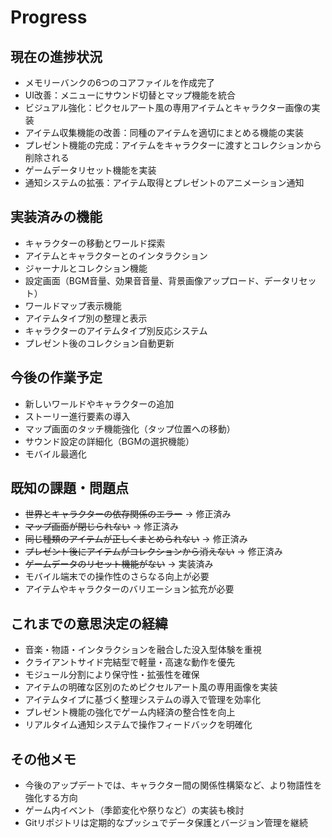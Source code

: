 # Progress

## 現在の進捗状況
- メモリーバンクの6つのコアファイルを作成完了
- UI改善：メニューにサウンド切替とマップ機能を統合
- ビジュアル強化：ピクセルアート風の専用アイテムとキャラクター画像の実装
- アイテム収集機能の改善：同種のアイテムを適切にまとめる機能の実装
- プレゼント機能の完成：アイテムをキャラクターに渡すとコレクションから削除される
- ゲームデータリセット機能を実装
- 通知システムの拡張：アイテム取得とプレゼントのアニメーション通知

## 実装済みの機能
- キャラクターの移動とワールド探索
- アイテムとキャラクターとのインタラクション
- ジャーナルとコレクション機能
- 設定画面（BGM音量、効果音音量、背景画像アップロード、データリセット）
- ワールドマップ表示機能
- アイテムタイプ別の整理と表示
- キャラクターのアイテムタイプ別反応システム
- プレゼント後のコレクション自動更新

## 今後の作業予定
- 新しいワールドやキャラクターの追加
- ストーリー進行要素の導入
- マップ画面のタッチ機能強化（タップ位置への移動）
- サウンド設定の詳細化（BGMの選択機能）
- モバイル最適化

## 既知の課題・問題点
- ~~世界とキャラクターの依存関係のエラー~~ → 修正済み
- ~~マップ画面が閉じられない~~ → 修正済み
- ~~同じ種類のアイテムが正しくまとめられない~~ → 修正済み
- ~~プレゼント後にアイテムがコレクションから消えない~~ → 修正済み
- ~~ゲームデータのリセット機能がない~~ → 実装済み
- モバイル端末での操作性のさらなる向上が必要
- アイテムやキャラクターのバリエーション拡充が必要

## これまでの意思決定の経緯
- 音楽・物語・インタラクションを融合した没入型体験を重視
- クライアントサイド完結型で軽量・高速な動作を優先
- モジュール分割により保守性・拡張性を確保
- アイテムの明確な区別のためピクセルアート風の専用画像を実装
- アイテムタイプに基づく整理システムの導入で管理を効率化
- プレゼント機能の強化でゲーム内経済の整合性を向上
- リアルタイム通知システムで操作フィードバックを明確化

## その他メモ
- 今後のアップデートでは、キャラクター間の関係性構築など、より物語性を強化する方向
- ゲーム内イベント（季節変化や祭りなど）の実装も検討
- Gitリポジトリは定期的なプッシュでデータ保護とバージョン管理を継続
